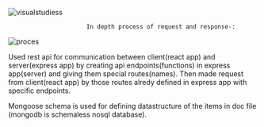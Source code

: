![visualstudiess](https://user-images.githubusercontent.com/86003701/137584673-6f5e00d7-db7d-4868-99c5-897c09bc0135.jpg)


                          In depth process of request and response-:
![proces](https://user-images.githubusercontent.com/86003701/137584691-871a3f7c-de08-4fb7-a751-4799234b631e.png)



Used rest api for communication between client(react app) and server(express app) by creating api endpoints(functions) in express app(server) and giving them special routes(names). Then made request from client(react app) by those routes alredy defined in express app with specific endpoints.

Mongoose schema is used for defining datastructure of the items in doc file (mongodb is schemaless nosql database).
